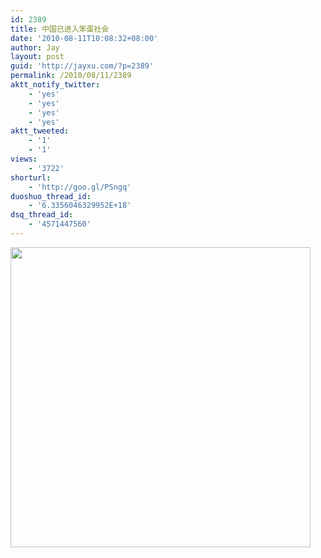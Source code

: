 ```yaml
---
id: 2389
title: 中国已进入笨蛋社会
date: '2010-08-11T10:08:32+08:00'
author: Jay
layout: post
guid: 'http://jayxu.com/?p=2389'
permalink: /2010/08/11/2389
aktt_notify_twitter:
    - 'yes'
    - 'yes'
    - 'yes'
    - 'yes'
aktt_tweeted:
    - '1'
    - '1'
views:
    - '3722'
shorturl:
    - 'http://goo.gl/PSngq'
duoshuo_thread_id:
    - '6.3356046329952E+18'
dsq_thread_id:
    - '4571447560'
---
```


<a href="http://jayxu.com/log/wp-content/uploads/2010/08/7kaxapq0.jpg"><img class="alignnone size-full wp-image-2390" title="7kaxapq0" src="http://jayxu.com/log/wp-content/uploads/2010/08/7kaxapq0.jpg" alt="" width="480" /></a>